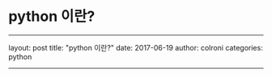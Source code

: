 # python 이란?

***
layout: post
title:  "python 이란?"
date:   2017-06-19
author: colroni
categories: python
***
